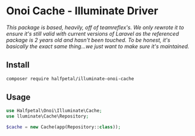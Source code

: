 # Onoi Cache - Illuminate Driver
*This package is based, heavily, off of teamreflex's. We only rewrote it to ensure it's still valid with current versions of Laravel as the referenced package is 2 years old and hasn't been touched.*
*To be honest, it's basically the exact same thing...we just want to make sure it's maintained.*

## Install
```sh
composer require halfpetal/illuminate-onoi-cache
```

## Usage
```php
use Halfpetal\Onoi\Illuminate\Cache;
use lluminate\Cache\Repository;

$cache = new Cache(app(Repository::class));
```